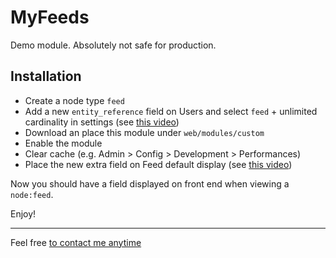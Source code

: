 # MyFeeds

Demo module. Absolutely not safe for production.

## Installation

* Create a node type `feed`
* Add a new `entity_reference` field on Users and select `feed` + unlimited cardinality in settings (see [this video](https://www.loom.com/share/f3af65cb8e3a47898ff3283b174580f7))
* Download an place this module under `web/modules/custom` 
* Enable the module 
* Clear cache (e.g. Admin > Config > Development > Performances)
* Place the new extra field on Feed default display (see [this video](https://www.loom.com/share/6861b6ea55074b16800eba4599e7d53e))

Now you should have a field displayed on front end when viewing a `node:feed`.

Enjoy!

--- 

Feel free [to contact me anytime](https://matthieuscarset.com)
